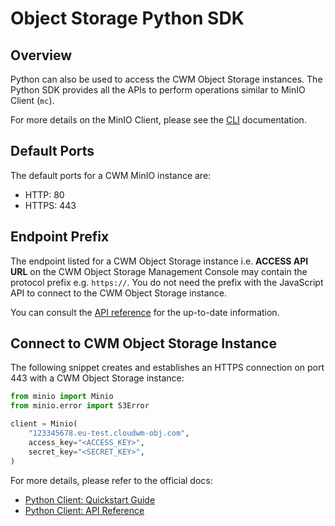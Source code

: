 # Object Storage Python SDK

## Overview

Python can also be used to access the CWM Object Storage instances. The Python
SDK provides all the APIs to perform operations similar to MinIO Client (`mc`).

For more details on the MinIO Client, please see the [CLI](cli.md)
documentation.

## Default Ports

The default ports for a CWM MinIO instance are:

- HTTP: 80
- HTTPS: 443

## Endpoint Prefix

The endpoint listed for a CWM Object Storage instance i.e. **ACCESS API URL** on
the CWM Object Storage Management Console may contain the protocol prefix e.g.
`https://`. You do not need the prefix with the JavaScript API to connect to the
CWM Object Storage instance.

You can consult the
[API reference](https://docs.min.io/docs/python-client-api-reference.html)
for the up-to-date information.

## Connect to CWM Object Storage Instance

The following snippet creates and establishes an HTTPS connection on port 443
with a CWM Object Storage instance:

```python
from minio import Minio
from minio.error import S3Error

client = Minio(
    "123345678.eu-test.cloudwm-obj.com",
    access_key="<ACCESS_KEY>",
    secret_key="<SECRET_KEY>",
)
```

For more details, please refer to the official docs:

- [Python Client: Quickstart Guide](https://docs.min.io/docs/python-client-quickstart-guide.html)
- [Python Client: API Reference](https://docs.min.io/docs/python-client-api-reference.html)
